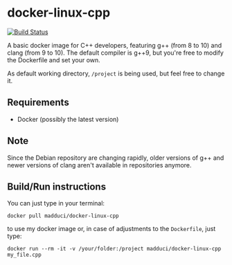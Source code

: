 # docker-linux-cpp

[![Build Status](https://travis-ci.org/madduci/docker-linux-cpp.svg?branch=master)](https://travis-ci.org/madduci/docker-linux-cpp)

A basic docker image for C++ developers, featuring g++ (from 8 to 10) and clang (from 9 to 10). The default compiler is g++9, but you're free to modify the Dockerfile and set your own.

As default working directory, `/project` is being used, but feel free to change it.

## Requirements

* Docker (possibly the latest version)

## Note

Since the Debian repository are changing rapidly, older versions of g++ and newer versions of clang aren't available in repositories anymore.

## Build/Run instructions

You can just type in your terminal:

`docker pull madduci/docker-linux-cpp`

to use my docker image or, in case of adjustments to the `Dockerfile`, just type:

`docker run --rm -it -v /your/folder:/project madduci/docker-linux-cpp my_file.cpp`
